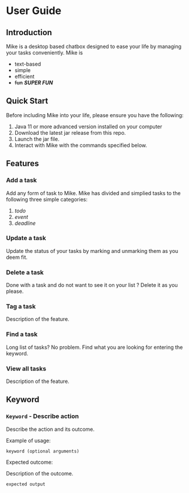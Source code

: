 # User Guide

## Introduction
Mike is a desktop based chatbox designed to ease your life by managing your tasks conveniently. Mike is
* text-based
* simple
* efficient
* ~~fun~~ ***SUPER FUN***

## Quick Start
Before including Mike into your life, please ensure you have the following:
1. Java 11 or more advanced version installed on your computer
2. Download the latest jar release from this repo.
3. Launch the jar file.
4. Interact with Mike with the commands specified below.

## Features 

### Add a task

Add any form of task to Mike.
Mike has divided and simplied tasks to the following three simple categories:
1. *todo*
2. *event*
3. *deadline*

### Update a task

Update the status of your tasks by marking and unmarking them as you deem fit.

### Delete a task

Done with a task and do not want to see it on your list ?
Delete it as you please.

### Tag a task

Description of the feature.

### Find a task

Long list of tasks? No problem.
Find what you are looking for entering the keyword.

### View all tasks

Description of the feature.

## Keyword

### `Keyword` - Describe action

Describe the action and its outcome.

Example of usage: 

`keyword (optional arguments)`

Expected outcome:

Description of the outcome.

```
expected output
```
